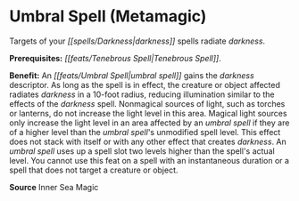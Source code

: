 ﻿---
cssclass: [feats]

---
# Umbral Spell (Metamagic)

Targets of your _[[spells/Darkness|darkness]]_ spells radiate _darkness_.

**Prerequisites:** _[[feats/Tenebrous Spell|Tenebrous Spell]]_.

**Benefit:** An _[[feats/Umbral Spell|umbral spell]]_ gains the _darkness_ descriptor. As long as the spell is in effect, the creature or object affected radiates _darkness_ in a 10-foot radius, reducing illumination similar to the effects of the _darkness_ spell. Nonmagical sources of light, such as torches or lanterns, do not increase the light level in this area. Magical light sources only increase the light level in an area affected by an _umbral spell_ if they are of a higher level than the _umbral spell_'s unmodified spell level. This effect does not stack with itself or with any other effect that creates _darkness_. An _umbral spell_ uses up a spell slot two levels higher than the spell's actual level. You cannot use this feat on a spell with an instantaneous duration or a spell that does not target a creature or object.

**Source** Inner Sea Magic